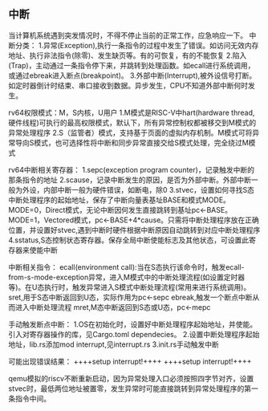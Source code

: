 中断
------
当计算机系统遇到突发情况时，不得不停止当前的正常工作，应急响应一下。
中断分类：
1.异常(Exception),执行一条指令的过程中发生了错误。如访问无效内存地址、执行非法指令(除零)、发生缺页等。有的可恢复，有的不能恢复
2.陷入(Trap)，主动通过一条指令停下来，并跳转到处理函数。如ecall进行系统调用，或通过ebreak进入断点(breakpoint)。
3.外部中断(Interrupt),被外设信号打断。如定时器倒计时结束、串口接收到数据。异步发生，CPU不知道外部中断何时发生。

rv64权限模式：M，S内核，U用户
1.M模式是RISC-V中hart(hardware thread,硬件线程)可执行的最高权限模式，默认下，所有异常控制权都被移交到M模式的异常处理程序
2.S（监管者）模式，支持基于页面的虚拟内存机制。M模式可将异常导向S模式，也可选择性将中断和同步异常直接交给S模式处理，完全绕过M模式

rv64中断相关寄存器：
1.sepc(exception program counter)，记录触发中断的那条指令的地址
2.scause，记录中断发生的原因，是否为外部中断。外部中断一般为外设，内部中断一般为硬件错误，如断电，除0
3.stvec，设置如何寻找S态中断处理程序的起始地址，保存了中断向量表基址BASE和模式MODE。
  MODE=0，Direct模式，无论中断因何发生直接跳转到基址pc<-BASE。
  MODE=1，Vectored模式，pc<-BASE+4*cause。只需将中断处理程序放在正确位置，并设置好stvec,遇到中断时硬件根据中断原因自动跳转到对应中断处理程序
4.sstatus,S态控制状态寄存器。保存全局中断使能标志及其他状态，可设置此寄存器来使能中断

中断相关指令：
ecall(environment call):当在S态执行该命令时，触发ecall-from-s-mode-exception异常，进入M模式中的中断处理流程(如设置定时器等)。在U态执行时，触发异常进入S模式中断处理流程(常用来进行系统调用)。
sret,用于S态中断返回到U态，实际作用为pc<-sepc
ebreak,触发一个断点中断从而进入中断处理流程
mret,M态中断返回到S态或U态，pc<-mepc

手动触发断点中断：
1.OS在初始化时，设置好中断处理程序起始地址，并使能。引入对寄存器操作的库，见Cargo.toml dependecies。
2.设置中断处理程序起始地址，lib.rs添加mod interrupt,见interrupt.rs
3.init.rs手动触发中断

可能出现错误结果：
++++setup interrupt!++++
++++setup interrupt!++++

qemu模拟的riscv不断重新启动，因为异常处理入口必须按照四字节对齐，设置stvec时，最低两位地址被置零，发生异常时可能直接跳转到异常处理程序的第一条指令中间。